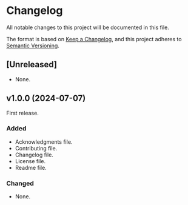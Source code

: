 # Changelog

All notable changes to this project will be documented in this file.

The format is based on [Keep a Changelog](https://keepachangelog.com/en/1.1.0/),
and this project adheres to [Semantic Versioning](https://semver.org/spec/v2.0.0.html).

## [Unreleased]

- None.

## v1.0.0 (2024-07-07)

First release.

### Added

- Acknowledgments file.
- Contributing file.
- Changelog file.
- License file.
- Readme file.

### Changed

- None.
